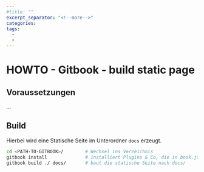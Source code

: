 ```yaml
---
#title: ""
excerpt_separator: "<!--more-->"
categories:
tags:
  - 
  - 
---
```



# HOWTO -  Gitbook - build static page

## Voraussetzungen

...

## Build

Hierbei wird eine Statische Seite im Unterordner `docs` erzeugt.

```bash
cd <PATH-TO-GITBOOK>/        # Wechsel ins Verzeichnis
gitbook install              # installiert Plugins & Co, die in book.json definiert sind
gitbook build ./ docs/       # baut die statische Seite nach docs/
```



